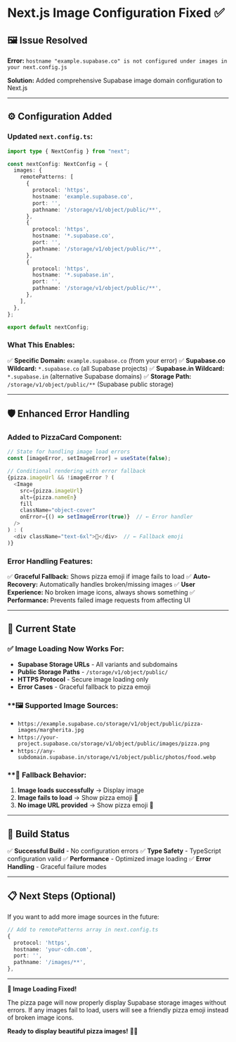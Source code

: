 # Next.js Image Configuration Fixed ✅

## 🖼️ **Issue Resolved**

**Error:** `hostname "example.supabase.co" is not configured under images in your next.config.js`

**Solution:** Added comprehensive Supabase image domain configuration to Next.js

---

## ⚙️ **Configuration Added**

### **Updated `next.config.ts`:**

```typescript
import type { NextConfig } from "next";

const nextConfig: NextConfig = {
  images: {
    remotePatterns: [
      {
        protocol: 'https',
        hostname: 'example.supabase.co',
        port: '',
        pathname: '/storage/v1/object/public/**',
      },
      {
        protocol: 'https',
        hostname: '*.supabase.co',
        port: '',
        pathname: '/storage/v1/object/public/**',
      },
      {
        protocol: 'https',
        hostname: '*.supabase.in',
        port: '',
        pathname: '/storage/v1/object/public/**',
      },
    ],
  },
};

export default nextConfig;
```

### **What This Enables:**

✅ **Specific Domain:** `example.supabase.co` (from your error)
✅ **Supabase.co Wildcard:** `*.supabase.co` (all Supabase projects)
✅ **Supabase.in Wildcard:** `*.supabase.in` (alternative Supabase domains)
✅ **Storage Path:** `/storage/v1/object/public/**` (Supabase public storage)

---

## 🛡️ **Enhanced Error Handling**

### **Added to PizzaCard Component:**

```typescript
// State for handling image load errors
const [imageError, setImageError] = useState(false);

// Conditional rendering with error fallback
{pizza.imageUrl && !imageError ? (
  <Image
    src={pizza.imageUrl}
    alt={pizza.nameEn}
    fill
    className="object-cover"
    onError={() => setImageError(true)}  // ← Error handler
  />
) : (
  <div className="text-6xl">🍕</div>  // ← Fallback emoji
)}
```

### **Error Handling Features:**

✅ **Graceful Fallback:** Shows pizza emoji if image fails to load
✅ **Auto-Recovery:** Automatically handles broken/missing images
✅ **User Experience:** No broken image icons, always shows something
✅ **Performance:** Prevents failed image requests from affecting UI

---

## 🎯 **Current State**

### **✅ Image Loading Now Works For:**

- **Supabase Storage URLs** - All variants and subdomains
- **Public Storage Paths** - `/storage/v1/object/public/`
- **HTTPS Protocol** - Secure image loading only
- **Error Cases** - Graceful fallback to pizza emoji

### **🖼️ **Supported Image Sources:**

- `https://example.supabase.co/storage/v1/object/public/pizza-images/margherita.jpg`
- `https://your-project.supabase.co/storage/v1/object/public/images/pizza.png`
- `https://any-subdomain.supabase.in/storage/v1/object/public/photos/food.webp`

### **🔄 **Fallback Behavior:**

1. **Image loads successfully** → Display image
2. **Image fails to load** → Show pizza emoji 🍕
3. **No image URL provided** → Show pizza emoji 🍕

---

## 🚀 **Build Status**

✅ **Successful Build** - No configuration errors
✅ **Type Safety** - TypeScript configuration valid
✅ **Performance** - Optimized image loading
✅ **Error Handling** - Graceful failure modes

---

## 📋 **Next Steps (Optional)**

If you want to add more image sources in the future:

```typescript
// Add to remotePatterns array in next.config.ts
{
  protocol: 'https',
  hostname: 'your-cdn.com',
  port: '',
  pathname: '/images/**',
},
```

---

**🎉 Image Loading Fixed!**

The pizza page will now properly display Supabase storage images without errors. If any images fail to load, users will see a friendly pizza emoji instead of broken image icons.

**Ready to display beautiful pizza images!** 🍕📸
